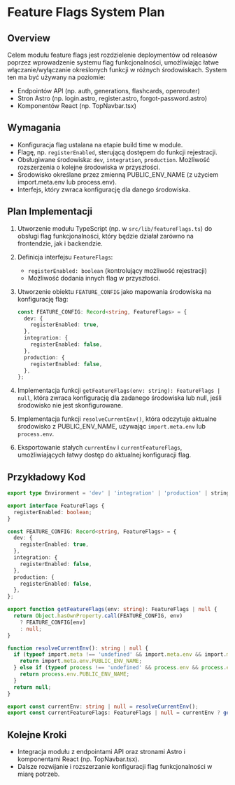 # Feature Flags System Plan

## Overview

Celem modułu feature flags jest rozdzielenie deploymentów od releasów poprzez wprowadzenie systemu flag funkcjonalności, umożliwiając łatwe włączanie/wyłączanie określonych funkcji w różnych środowiskach. System ten ma być używany na poziomie:

- Endpointów API (np. auth, generations, flashcards, openrouter)
- Stron Astro (np. login.astro, register.astro, forgot-password.astro)
- Komponentów React (np. TopNavbar.tsx)

## Wymagania

- Konfiguracja flag ustalana na etapie build time w module.
- Flagę, np. `registerEnabled`, sterującą dostępem do funkcji rejestracji.
- Obsługiwane środowiska: `dev`, `integration`, `production`. Możliwość rozszerzenia o kolejne środowiska w przyszłości.
- Środowisko określane przez zmienną PUBLIC_ENV_NAME (z użyciem import.meta.env lub process.env).
- Interfejs, który zwraca konfigurację dla danego środowiska.

## Plan Implementacji

1. Utworzenie modułu TypeScript (np. w `src/lib/featureFlags.ts`) do obsługi flag funkcjonalności, który będzie działał zarówno na frontendzie, jak i backendzie.

2. Definicja interfejsu `FeatureFlags`:
   - `registerEnabled: boolean` (kontrolujący możliwość rejestracji)
   - Możliwość dodania innych flag w przyszłości.

3. Utworzenie obiektu `FEATURE_CONFIG` jako mapowania środowiska na konfigurację flag:
   ```ts
   const FEATURE_CONFIG: Record<string, FeatureFlags> = {
     dev: {
       registerEnabled: true,
     },
     integration: {
       registerEnabled: false,
     },
     production: {
       registerEnabled: false,
     },
   };
   ```

4. Implementacja funkcji `getFeatureFlags(env: string): FeatureFlags | null`, która zwraca konfigurację dla zadanego środowiska lub null, jeśli środowisko nie jest skonfigurowane.

5. Implementacja funkcji `resolveCurrentEnv()`, która odczytuje aktualne środowisko z PUBLIC_ENV_NAME, używając `import.meta.env` lub `process.env`.

6. Eksportowanie stałych `currentEnv` i `currentFeatureFlags`, umożliwiających łatwy dostęp do aktualnej konfiguracji flag.

## Przykładowy Kod

```ts
export type Environment = 'dev' | 'integration' | 'production' | string;

export interface FeatureFlags {
  registerEnabled: boolean;
}

const FEATURE_CONFIG: Record<string, FeatureFlags> = {
  dev: {
    registerEnabled: true,
  },
  integration: {
    registerEnabled: false,
  },
  production: {
    registerEnabled: false,
  },
};

export function getFeatureFlags(env: string): FeatureFlags | null {
  return Object.hasOwnProperty.call(FEATURE_CONFIG, env)
    ? FEATURE_CONFIG[env]
    : null;
}

function resolveCurrentEnv(): string | null {
  if (typeof import.meta !== 'undefined' && import.meta.env && import.meta.env.PUBLIC_ENV_NAME) {
    return import.meta.env.PUBLIC_ENV_NAME;
  } else if (typeof process !== 'undefined' && process.env && process.env.PUBLIC_ENV_NAME) {
    return process.env.PUBLIC_ENV_NAME;
  }
  return null;
}

export const currentEnv: string | null = resolveCurrentEnv();
export const currentFeatureFlags: FeatureFlags | null = currentEnv ? getFeatureFlags(currentEnv) : null;
```

## Kolejne Kroki

- Integracja modułu z endpointami API oraz stronami Astro i komponentami React (np. TopNavbar.tsx).
- Dalsze rozwijanie i rozszerzanie konfiguracji flag funkcjonalności w miarę potrzeb.
